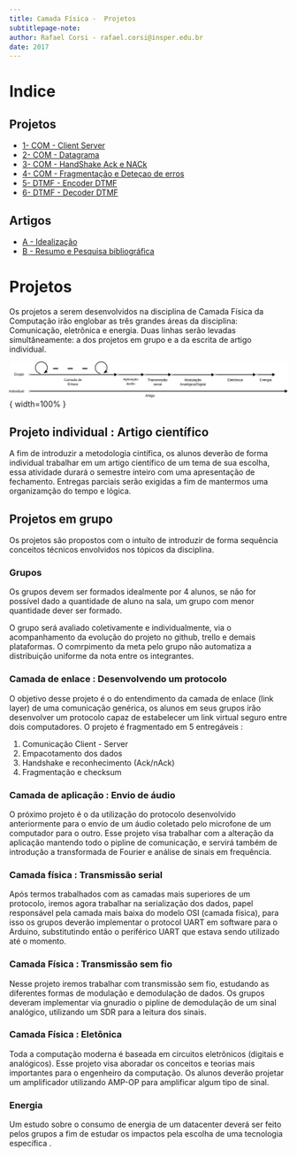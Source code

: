```yaml
---
title: Camada Física -  Projetos
subtitlepage-note: 
author: Rafael Corsi - rafael.corsi@insper.edu.br
date: 2017
---
```


# Indice 

## Projetos
- [1- COM - Client Server](https://github.com/Insper/Camada-Fisica-Computacao/tree/master/3-Projetos/1-COM-Client%20Server)
- [2- COM - Datagrama](https://github.com/Insper/Camada-Fisica-Computacao/tree/master/3-Projetos/2-COM-Datagrama)
- [3- COM - HandShake Ack e NACk](https://github.com/Insper/Camada-Fisica-Computacao/tree/master/3-Projetos/3-COM-HandShake-ACK-nACK)
- [4- COM - Fragmentação e Deteçao de erros](https://github.com/Insper/Camada-Fisica-Computacao/tree/master/3-Projetos/4-COM-Fragmentacao-CheckSum)
- [5- DTMF - Encoder DTMF](https://github.com/Insper/Camada-Fisica-Computacao/tree/master/3-Projetos/5-DTMF-Encode)
- [6- DTMF - Decoder DTMF](https://github.com/Insper/Camada-Fisica-Computacao/tree/master/3-Projetos/6-DTMF-Decoder)

## Artigos

- [A - Idealização](https://github.com/Insper/Camada-Fisica-Computacao/tree/master/3-Projetos/A-ARTIGO-Ideia)
- [B - Resumo e Pesquisa bibliográfica](https://github.com/Insper/Camada-Fisica-Computacao/tree/master/3-Projetos/B-Resumo-Bibliografia)

# Projetos 

Os projetos a serem desenvolvidos na disciplina de Camada Física da Computação
irão englobar as três grandes áreas da disciplina: Comunicação, eletrônica e
energia. Duas linhas serão levadas simultâneamente: a dos projetos em grupo e a
da escrita de artigo individual.

![Linha do tempo projetos](imgs/linhaDoTempoProjetos.png){ width=100% }

## Projeto individual : Artigo científico 

A fim de introduzir a metodologia cintífica, os alunos deverão de forma
individual trabalhar em um artigo científico de um tema de sua escolha, essa
atividade durará o semestre inteiro com uma apresentação de fechamento. Entregas
parciais serão exigidas a fim de mantermos uma organizamção do tempo e lógica.

## Projetos em grupo 

Os projetos são propostos com o intuíto de introduzir de forma sequência
conceitos técnicos envolvidos nos tópicos da disciplina.

### Grupos

Os grupos devem ser formados idealmente por 4 alunos, se não for possível dado a
quantidade de aluno na sala, um grupo com menor quantidade dever ser formado.

O grupo será avaliado coletivamente e individualmente, via o acompanhamento da
evolução do projeto no github, trello e demais plataformas. O comrpimento da
meta pelo grupo não automatiza a distribuição uniforme da nota entre os integrantes.

### Camada de enlace : Desenvolvendo um protocolo

O objetivo desse projeto é o do entendimento da camada de enlace (link layer) de
uma comunicação genérica, os alunos em seus grupos irão desenvolver um protocolo
capaz de estabelecer um link virtual seguro entre dois computadores. O projeto é
fragmentado em 5 entregáveis :

1. Comunicação Client - Server
1. Empacotamento dos dados
1. Handshake e reconhecimento (Ack/nAck)
1. Fragmentação e checksum

### Camada de aplicação : Envio de áudio

O próximo projeto é o da utilização do protocolo desenvolvido anteriormente para
o envio de um áudio coletado pelo microfone de um computador para o outro. Esse
projeto visa trabalhar com a alteração da aplicação mantendo todo o pipline de
comunicação, e servirá também de introdução a transformada de Fourier e análise
de sinais em frequência.

### Camada física : Transmissão serial

Após termos trabalhados com as camadas mais superiores de um protocolo, iremos
agora trabalhar na serialização dos dados, papel responsável pela camada mais
baixa do modelo OSI (camada física), para isso os grupos deverão implementar o
protocol UART em software para o Arduino, substitutindo então o periférico UART
que estava sendo utilizado até o momento.

### Camada Física : Transmissão sem fio

Nesse projeto iremos trabalhar com transmissão sem fio, estudando as diferentes
formas de modulação e demodulação de dados. Os grupos deveram implementar via
gnuradio o pipline de demodulação de um sinal analógico, utilizando um SDR para
a leitura dos sinais.

### Camada Física : Eletônica

Toda a computação moderna é baseada em circuitos eletrônicos (digitais e
analógicos). Esse projeto visa aboradar os conceitos e teorias mais importantes
para o engenheiro da computação. Os alunos deverão projetar um amplificador
utilizando AMP-OP para amplificar algum tipo de sinal.

### Energia

Um estudo sobre o consumo de energia de um datacenter deverá ser feito pelos
grupos a fim de estudar os impactos pela escolha de uma tecnologia específica .
